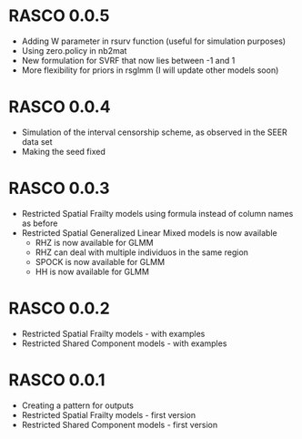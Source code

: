 # RASCO 0.0.5

* Adding W parameter in rsurv function (useful for simulation purposes)
* Using zero.policy in nb2mat
* New formulation for SVRF that now lies between -1 and 1
* More flexibility for priors in rsglmm (I will update other models soon)

# RASCO 0.0.4

* Simulation of the interval censorship scheme, as observed in the SEER data set
* Making the seed fixed
    
# RASCO 0.0.3

* Restricted Spatial Frailty models using formula instead of column names as before
* Restricted Spatial Generalized Linear Mixed models is now available
    * RHZ is now available for GLMM
    * RHZ can deal with multiple individuos in the same region
    * SPOCK is now available for GLMM
    * HH is now available for GLMM
    
# RASCO 0.0.2

* Restricted Spatial Frailty models - with examples
* Restricted Shared Component models - with examples
    
# RASCO 0.0.1  

* Creating a pattern for outputs
* Restricted Spatial Frailty models - first version
* Restricted Shared Component models - first version
